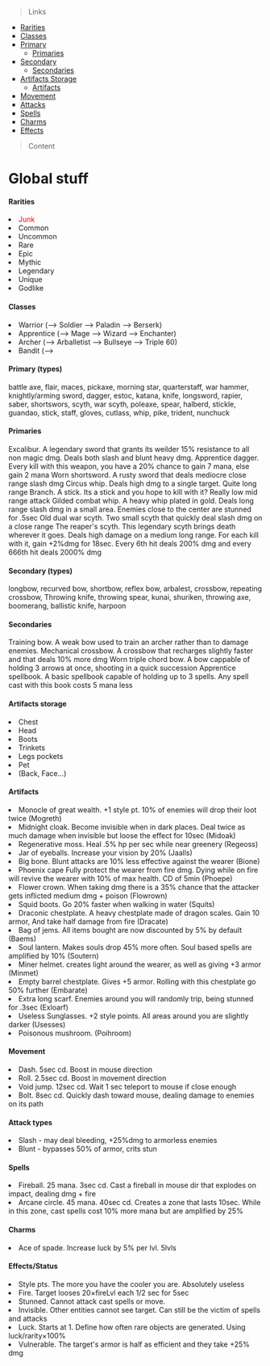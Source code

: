 <style>
  red {color:red;}
  blue {color:blue;}
</style>






> Links
<ul style="list-style-type:square;">
  <li><a href="#rarities">Rarities</a>
  <li><a href="#classes">Classes</a>
  <li><a href="#primary">Primary</a>
  <ul><li><a href="#primaries">Primaries</a></ul>
  <li><a href="#secondary">Secondary</a>
  <ul><li><a href="#secondaries">Secondaries</a></ul>
  <li><a href="#artifacts_storage">Artifacts Storage</a>
  <ul><li><a href="#artifacts">Artifacts</a></ul>
  <li><a href="#movement">Movement</a>
  <li><a href="#attacks">Attacks</a>
  <li><a href="#spells">Spells</a>
  <li><a href="#charms">Charms</a>
  <li><a href="#effects">Effects</a>
</ul>

> Content
<h1>Global stuff</h1>

<div id="rarities"><h4>Rarities</h4></div>
<li><red>Junk
<li>Common
<li>Uncommon
<li>Rare
<li>Epic
<li>Mythic
<li>Legendary
<li>Unique
<li>Godlike

<div id="classes"><h4>Classes</h4></div>
<li>Warrior (--> Soldier --> Paladin --> Berserk)
<li>Apprentice (--> Mage --> Wizard --> Enchanter)
<li>Archer (--> Arballetist --> Bullseye --> Triple 60)
<li>Bandit (--> 

<div id="primary"><h4>Primary (types)</h4></div>
battle axe, flair, maces, pickaxe, morning star, quarterstaff, war hammer, knightly/arming sword, dagger, 
estoc, katana, knife, longsword, rapier, saber, shortswors, scyth, war scyth, poleaxe, spear, halberd, stickle, guandao, 
stick, staff, gloves, cutlass, whip, pike, trident, nunchuck

<div id="primaries"><h4>Primaries</h4></div>
Excalibur. A legendary sword that grants its weilder 15% resistance to all non magic dmg. Deals both slash and blunt heavy dmg.
Apprentice dagger. Every kill with this weapon, you have a 20% chance to gain 7 mana, else gain 2 mana
Worn shortsword. A rusty sword that deals mediocre close range slash dmg
Circus whip. Deals high dmg to a single target. Quite long range
Branch. A stick. Its a stick and you hope to kill with it? Really low mid range attack
Gilded combat whip. A heavy whip plated in gold. Deals long range slash dmg in a small area. Enemies close to the center are stunned for .5sec
Old dual war scyth. Two small scyth that quickly deal slash dmg on a close range
The reaper's scyth. This legendary scyth brings death wherever it goes. Deals high damage on a medium long range. For each kill with it, gain +2%dmg for 18sec. Every 6th hit deals 200% dmg and every 666th hit deals 2000% dmg

<div id="secondary"><h4>Secondary (types)</h4></div>
longbow, recurved bow, shortbow, reflex bow, arbalest, crossbow, repeating crossbow,
Throwing knife, throwing spear, kunai, shuriken, throwing axe, boomerang, ballistic knife, harpoon

<div id="secondaries"><h4>Secondaries</h4></div>
Training bow. A weak bow used to train an archer rather than to damage enemies.
Mechanical crossbow. A crossbow that recharges slightly faster and that deals 10% more dmg
Worn triple chord bow. A bow cappable of holding 3 arrows at once, shooting in a quick succession
Apprentice spellbook. A basic spellbook capable of holding up to 3 spells. Any spell cast with this book costs 5 mana less

<div id="artifacts_storage"><h4>Artifacts storage</h4></div>
<li>Chest
<li>Head
<li>Boots
<li>Trinkets
<li>Legs pockets 
<li>Pet
<li>(Back, Face...)

<div id="artifacts"><h4>Artifacts</h4></div>
<li>Monocle of great wealth. +1 style pt. 10% of enemies will drop their loot twice  (Mogreth)
<li>Midnight cloak. Become invisible when in dark places. Deal twice as much damage when invisible but loose the effect for 10sec (Midoak)
<li>Regenerative moss. Heal .5% hp per sec while near greenery (Regeoss)
<li>Jar of eyeballs. Increase your vision by 20% (Jaalls)
<li>Big bone. Blunt attacks are 10% less effective against the wearer (Bione)
<li>Phoenix cape Fully protect the wearer from fire dmg. Dying while on fire will revive the wearer with 10% of max health. CD of 5min (Phoepe)
<li>Flower crown. When taking dmg there is a 35% chance that the attacker gets inflicted medium dmg + poison (Flowrown)
<li>Squid boots. Go 20% faster when walking in water (Squits)
<li>Draconic chestplate. A heavy chestplate made of dragon scales. Gain 10 armor, And take half damage from fire (Dracate)
<li>Bag of jems. All items bought are now discounted by 5% by default (Baems)
<li>Soul lantern. Makes souls drop 45% more often. Soul based spells are amplified by 10% (Soutern)
<li>Miner helmet. creates light around the wearer, as well as giving +3 armor (Minmet)
<li>Empty barrel chestplate. Gives +5 armor. Rolling with this chestplate go 50% further (Embarate)
<li>Extra long scarf. Enemies around you will randomly trip, being stunned for .3sec (Exloarf)
<li>Useless Sunglasses. +2 style points. All areas around you are slightly darker (Usesses)
<li>Poisonous mushroom. (Poihroom)

<div id="movement"><h4>Movement</h4></div>
<li>Dash. 5sec cd. Boost in mouse direction
<li>Roll. 2.5sec cd. Boost in movement direction
<li>Void jump. 12sec cd. Wait 1 sec teleport to mouse if close enough
<li>Bolt. 8sec cd. Quickly dash toward mouse, dealing damage to enemies on its path

<div id="attacks"><h4>Attack types</h4></div>
<li>Slash - may deal bleeding, +25%dmg to armorless enemies
<li>Blunt - bypasses 50% of armor, crits stun

<div id="spells"><h4>Spells</h4></div>
<li>Fireball. 25 mana. 3sec cd. Cast a fireball in mouse dir that explodes on impact, dealing dmg + fire
<li>Arcane circle. 45 mana. 40sec cd. Creates a zone that lasts 10sec. While in this zone, cast spells cost 10% more mana but are amplified by 25%

<div id="charms"><h4>Charms</h4></div>
<li>Ace of spade. Increase luck by 5% per lvl. 5lvls

<div id="effects"><h4>Effects/Status</h4></div>
<li>Style pts. The more you have the cooler you are. Absolutely useless
<li>Fire. Target looses 20×fireLvl each 1/2 sec for 5sec
<li>Stunned. Cannot attack cast spells or move.
<li>Invisible. Other entities cannot see target. Can still be the victim of spells and attacks
<li>Luck. Starts at 1.  Define how often rare objects are generated. Using luck/rarity×100%
<li>Vulnerable. The target's armor is half as efficient and they take +25% dmg
